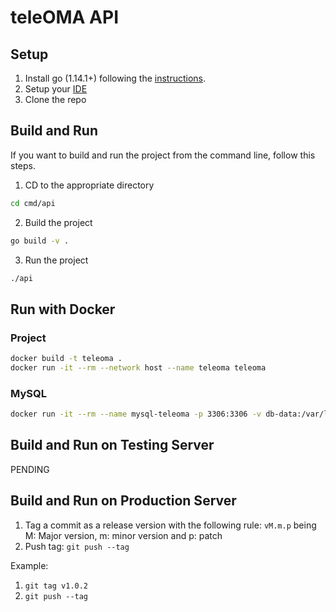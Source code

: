 # teleOMA API

## Setup

1. Install go (1.14.1+) following the [instructions](https://golang.org/dl/).
2. Setup your [IDE](https://www.jetbrains.com/go/download/)
3. Clone the repo

## Build and Run
If you want to build and run the project from the command line, follow this steps.

1. CD to the appropriate directory

```sh
cd cmd/api
```

2. Build the project
```sh
go build -v .
```

3. Run the project
```sh
./api
```

## Run with Docker

### Project
```sh
docker build -t teleoma .
docker run -it --rm --network host --name teleoma teleoma
```

### MySQL

```sh
docker run -it --rm --name mysql-teleoma -p 3306:3306 -v db-data:/var/lib/mysql-teleoma -e MYSQL_ROOT_PASSWORD=teleoma -e MYSQL_PASSWORD=teleoma -e MYSQL_USER=teleoma -e MYSQL_DATABASE=teleoma mysql:8.0.19
```

## Build and Run on Testing Server 
PENDING


## Build and Run on Production Server
1. Tag a commit as a release version with the following rule:
``` vM.m.p ``` being M: Major version, m: minor version and p: patch
2. Push tag:
``` git push --tag ```

Example:
1. ``` git tag v1.0.2 ```
2. ``` git push --tag ```
 
